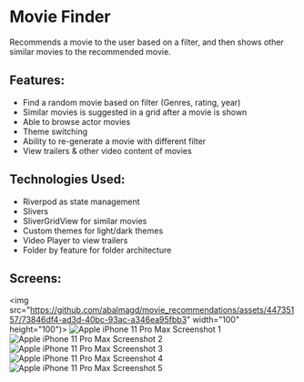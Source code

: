 # Movie Finder
Recommends a movie to the user based on a filter, and then shows other similar movies
to the recommended movie.

## Features: 
- Find a random movie based on filter (Genres, rating, year)
- Similar movies is suggested in a grid after a movie is shown
- Able to browse actor movies
- Theme switching
- Ability to re-generate a movie with different filter
- View trailers & other video content of movies

## Technologies Used:

- Riverpod as state management
- Slivers
- SliverGridView for similar movies
- Custom themes for light/dark themes
- Video Player to view trailers
- Folder by feature for folder architecture

## Screens:
<img src="https://github.com/abalmagd/movie_recommendations/assets/44735157/73846df4-ad3d-40bc-93ac-a346ea95fbb3" width="100" height="100")>
![Apple iPhone 11 Pro Max Screenshot 1](https://github.com/abalmagd/movie_recommendations/assets/44735157/3af14f61-3cef-455e-a278-98ec03af7df2)
![Apple iPhone 11 Pro Max Screenshot 2](https://github.com/abalmagd/movie_recommendations/assets/44735157/638f44e3-d2c0-4e90-ae28-989117c3f0fe)
![Apple iPhone 11 Pro Max Screenshot 3](https://github.com/abalmagd/movie_recommendations/assets/44735157/786bb329-e213-4e82-96b5-4399b11333e5)
![Apple iPhone 11 Pro Max Screenshot 4](https://github.com/abalmagd/movie_recommendations/assets/44735157/54c51910-bc0f-419f-a8b1-37da94603f20)
![Apple iPhone 11 Pro Max Screenshot 5](https://github.com/abalmagd/movie_recommendations/assets/44735157/7b8c1413-e62f-4e8d-8bba-526c928e23c1)
